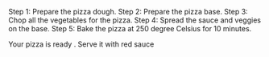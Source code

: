 Step 1: Prepare the pizza dough.
Step 2: Prepare the pizza base.
Step 3: Chop all the vegetables for the pizza.
Step 4: Spread the sauce and veggies on the base.
Step 5: Bake the pizza at 250 degree Celsius for 10 minutes.

Your pizza is ready . Serve it with red sauce